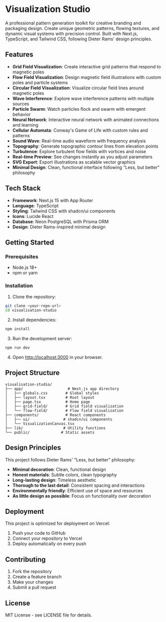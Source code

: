 # Visualization Studio

A professional pattern generation toolkit for creative branding and packaging design. Create unique geometric patterns, flowing textures, and dynamic visual systems with precision control. Built with Next.js, TypeScript, and Tailwind CSS, following Dieter Rams' design principles.

## Features

- **Grid Field Visualization**: Create interactive grid patterns that respond to magnetic poles
- **Flow Field Visualization**: Design magnetic field illustrations with custom poles and particle systems
- **Circular Field Visualization**: Visualize circular field lines around magnetic poles
- **Wave Interference**: Explore wave interference patterns with multiple sources
- **Particle Swarm**: Watch particles flock and swarm with emergent behavior
- **Neural Network**: Interactive neural network with animated connections and learning
- **Cellular Automata**: Conway's Game of Life with custom rules and patterns
- **Sound Wave**: Real-time audio waveform with frequency analysis
- **Topography**: Generate topographic contour lines from elevation points
- **Turbulence**: Explore turbulent flow fields with vortices and noise
- **Real-time Preview**: See changes instantly as you adjust parameters
- **SVG Export**: Export illustrations as scalable vector graphics
- **Minimal Design**: Clean, functional interface following "Less, but better" philosophy

## Tech Stack

- **Framework**: Next.js 15 with App Router
- **Language**: TypeScript
- **Styling**: Tailwind CSS with shadcn/ui components
- **Icons**: Lucide React
- **Database**: Neon PostgreSQL with Prisma ORM
- **Design**: Dieter Rams-inspired minimal design

## Getting Started

### Prerequisites

- Node.js 18+ 
- npm or yarn

### Installation

1. Clone the repository:
```bash
git clone <your-repo-url>
cd visualisation-studio
```

2. Install dependencies:
```bash
npm install
```

3. Run the development server:
```bash
npm run dev
```

4. Open [http://localhost:3000](http://localhost:3000) in your browser.

## Project Structure

```
visualisation-studio/
├── app/                    # Next.js app directory
│   ├── globals.css        # Global styles
│   ├── layout.tsx         # Root layout
│   ├── page.tsx           # Home page
│   ├── grid-field/        # Grid field visualization
│   └── flow-field/        # Flow field visualization
├── components/            # React components
│   ├── ui/               # shadcn/ui components
│   └── VisualizationCanvas.tsx
├── lib/                  # Utility functions
└── public/              # Static assets
```

## Design Principles

This project follows Dieter Rams' "Less, but better" philosophy:

- **Minimal decoration**: Clean, functional design
- **Honest materials**: Subtle colors, clean typography
- **Long-lasting design**: Timeless aesthetic
- **Thorough to the last detail**: Consistent spacing and interactions
- **Environmentally friendly**: Efficient use of space and resources
- **As little design as possible**: Focus on functionality over decoration

## Deployment

This project is optimized for deployment on Vercel:

1. Push your code to GitHub
2. Connect your repository to Vercel
3. Deploy automatically on every push

## Contributing

1. Fork the repository
2. Create a feature branch
3. Make your changes
4. Submit a pull request

## License

MIT License - see LICENSE file for details. 